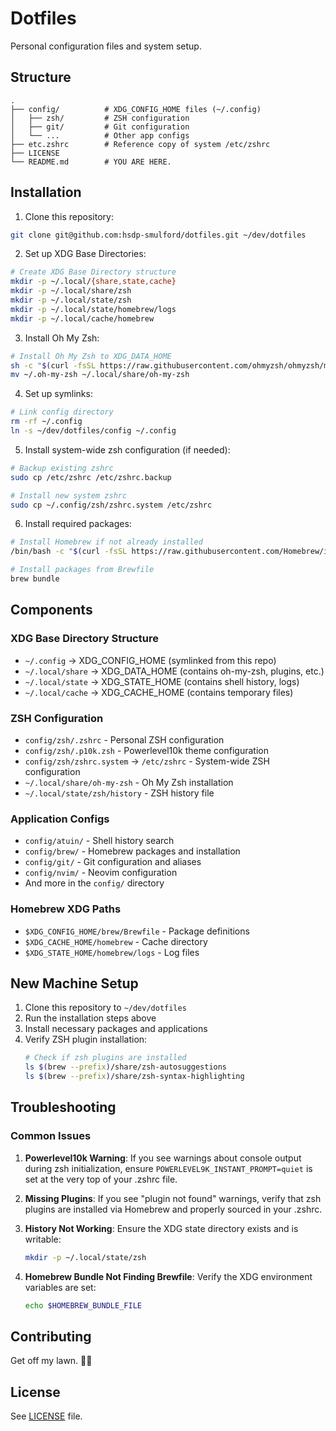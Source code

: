 # Dotfiles

Personal configuration files and system setup.

## Structure

```
.
├── config/          # XDG_CONFIG_HOME files (~/.config)
│   ├── zsh/         # ZSH configuration
│   ├── git/         # Git configuration
│   └── ...          # Other app configs
├── etc.zshrc        # Reference copy of system /etc/zshrc
├── LICENSE
└── README.md        # YOU ARE HERE.
```

## Installation

1. Clone this repository:
```bash
git clone git@github.com:hsdp-smulford/dotfiles.git ~/dev/dotfiles
```

2. Set up XDG Base Directories:
```bash
# Create XDG Base Directory structure
mkdir -p ~/.local/{share,state,cache}
mkdir -p ~/.local/share/zsh
mkdir -p ~/.local/state/zsh
mkdir -p ~/.local/state/homebrew/logs
mkdir -p ~/.local/cache/homebrew
```

3. Install Oh My Zsh:
```bash
# Install Oh My Zsh to XDG_DATA_HOME
sh -c "$(curl -fsSL https://raw.githubusercontent.com/ohmyzsh/ohmyzsh/master/tools/install.sh)" "" --unattended
mv ~/.oh-my-zsh ~/.local/share/oh-my-zsh
```

4. Set up symlinks:
```bash
# Link config directory
rm -rf ~/.config
ln -s ~/dev/dotfiles/config ~/.config
```

5. Install system-wide zsh configuration (if needed):
```bash
# Backup existing zshrc
sudo cp /etc/zshrc /etc/zshrc.backup

# Install new system zshrc
sudo cp ~/.config/zsh/zshrc.system /etc/zshrc
```

6. Install required packages:
```bash
# Install Homebrew if not already installed
/bin/bash -c "$(curl -fsSL https://raw.githubusercontent.com/Homebrew/install/HEAD/install.sh)"

# Install packages from Brewfile
brew bundle
```

## Components

### XDG Base Directory Structure
- `~/.config` → XDG_CONFIG_HOME (symlinked from this repo)
- `~/.local/share` → XDG_DATA_HOME (contains oh-my-zsh, plugins, etc.)
- `~/.local/state` → XDG_STATE_HOME (contains shell history, logs)
- `~/.local/cache` → XDG_CACHE_HOME (contains temporary files)

### ZSH Configuration
- `config/zsh/.zshrc` - Personal ZSH configuration
- `config/zsh/.p10k.zsh` - Powerlevel10k theme configuration
- `config/zsh/zshrc.system` → `/etc/zshrc` - System-wide ZSH configuration
- `~/.local/share/oh-my-zsh` - Oh My Zsh installation
- `~/.local/state/zsh/history` - ZSH history file

### Application Configs
- `config/atuin/` - Shell history search
- `config/brew/` - Homebrew packages and installation
- `config/git/` - Git configuration and aliases
- `config/nvim/` - Neovim configuration
- And more in the `config/` directory

### Homebrew XDG Paths
- `$XDG_CONFIG_HOME/brew/Brewfile` - Package definitions
- `$XDG_CACHE_HOME/homebrew` - Cache directory
- `$XDG_STATE_HOME/homebrew/logs` - Log files

## New Machine Setup

1. Clone this repository to `~/dev/dotfiles`
2. Run the installation steps above
3. Install necessary packages and applications
4. Verify ZSH plugin installation:
   ```bash
   # Check if zsh plugins are installed
   ls $(brew --prefix)/share/zsh-autosuggestions
   ls $(brew --prefix)/share/zsh-syntax-highlighting
   ```

## Troubleshooting

### Common Issues

1. **Powerlevel10k Warning**: If you see warnings about console output during zsh initialization, ensure `POWERLEVEL9K_INSTANT_PROMPT=quiet` is set at the very top of your .zshrc file.

2. **Missing Plugins**: If you see "plugin not found" warnings, verify that zsh plugins are installed via Homebrew and properly sourced in your .zshrc.

3. **History Not Working**: Ensure the XDG state directory exists and is writable:
   ```bash
   mkdir -p ~/.local/state/zsh
   ```

4. **Homebrew Bundle Not Finding Brewfile**: Verify the XDG environment variables are set:
   ```bash
   echo $HOMEBREW_BUNDLE_FILE
   ```

## Contributing

Get off my lawn. 🌳🔪

## License

See [LICENSE](LICENSE) file.
